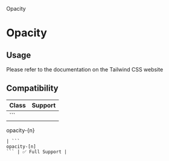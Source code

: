Opacity

# Opacity

## Usage

Please refer to the documentation on the Tailwind CSS website

## Compatibility

| Class               | Support        |
| ------------------- | -------------- |
| ```
opacity-{n}
``` | ✅ Full Support |
| ```
opacity-[n]
``` | ✅ Full Support |
